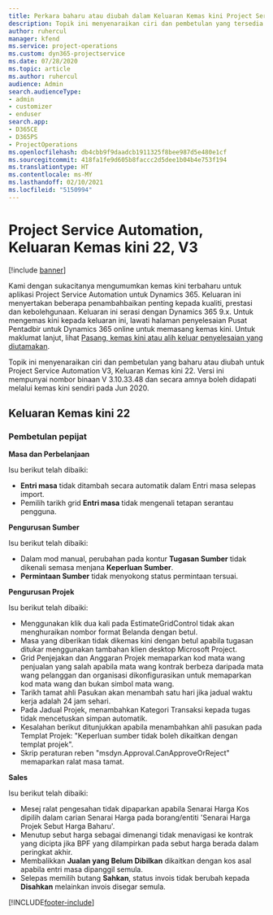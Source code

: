 ```yaml
---
title: Perkara baharu atau diubah dalam Keluaran Kemas kini Project Service Automation 22, V3
description: Topik ini menyenaraikan ciri dan pembetulan yang tersedia dalam Keluaran Kemas kini Project Service Automation 22, V3.
author: ruhercul
manager: kfend
ms.service: project-operations
ms.custom: dyn365-projectservice
ms.date: 07/28/2020
ms.topic: article
ms.author: ruhercul
audience: Admin
search.audienceType:
- admin
- customizer
- enduser
search.app:
- D365CE
- D365PS
- ProjectOperations
ms.openlocfilehash: db4cbb9f9daadcb1911325f8bee987d5e480e1cf
ms.sourcegitcommit: 418fa1fe9d605b8faccc2d5dee1b04b4e753f194
ms.translationtype: HT
ms.contentlocale: ms-MY
ms.lasthandoff: 02/10/2021
ms.locfileid: "5150994"
---
```

# <a name="project-service-automation-update-release-22-v3"></a>Project Service Automation, Keluaran Kemas kini 22, V3

[!include [banner](../includes/psa-now-project-operations.md)]

Kami dengan sukacitanya mengumumkan kemas kini terbaharu untuk aplikasi Project Service Automation untuk Dynamics 365. Keluaran ini menyertakan beberapa penambahbaikan penting kepada kualiti, prestasi dan kebolehgunaan. Keluaran ini serasi dengan Dynamics 365 9.x. Untuk mengemas kini kepada keluaran ini, lawati halaman penyelesaian Pusat Pentadbir untuk Dynamics 365 online untuk memasang kemas kini. Untuk maklumat lanjut, lihat [Pasang, kemas kini atau alih keluar penyelesaian yang diutamakan](https://docs.microsoft.com/power-platform/admin/install-remove-preferred-solution).

Topik ini menyenaraikan ciri dan pembetulan yang baharu atau diubah untuk Project Service Automation V3, Keluaran Kemas kini 22. Versi ini mempunyai nombor binaan V 3.10.33.48 dan secara amnya boleh didapati melalui kemas kini sendiri pada Jun 2020.

## <a name="update-release-22"></a>Keluaran Kemas kini 22

### <a name="bug-fixes"></a>Pembetulan pepijat



**Masa dan Perbelanjaan**

Isu berikut telah dibaiki:

- **Entri masa** tidak ditambah secara automatik dalam Entri masa selepas import.
- Pemilih tarikh grid **Entri masa** tidak mengenali tetapan serantau pengguna.

**Pengurusan Sumber**

Isu berikut telah dibaiki:

- Dalam mod manual, perubahan pada kontur **Tugasan Sumber** tidak dikenali semasa menjana **Keperluan Sumber**.
- **Permintaan Sumber** tidak menyokong status permintaan tersuai.

**Pengurusan Projek**

Isu berikut telah dibaiki:

- Menggunakan klik dua kali pada EstimateGridControl tidak akan menghuraikan nombor format Belanda dengan betul.
- Masa yang diberikan tidak dikemas kini dengan betul apabila tugasan ditukar menggunakan tambahan klien desktop Microsoft Project.
- Grid Penjejakan dan Anggaran Projek memaparkan kod mata wang penjualan yang salah apabila mata wang kontrak berbeza daripada mata wang pelanggan dan organisasi dikonfigurasikan untuk memaparkan kod mata wang dan bukan simbol mata wang.
- Tarikh tamat ahli Pasukan akan menambah satu hari jika jadual waktu kerja adalah 24 jam sehari.
- Pada Jadual Projek, menambahkan Kategori Transaksi kepada tugas tidak mencetuskan simpan automatik.
- Kesalahan berikut ditunjukkan apabila menambahkan ahli pasukan pada Templat Projek: "Keperluan sumber tidak boleh dikaitkan dengan templat projek". 
- Skrip peraturan reben "msdyn.Approval.CanApproveOrReject" memaparkan ralat masa tamat.

**Sales**

Isu berikut telah dibaiki:

- Mesej ralat pengesahan tidak dipaparkan apabila Senarai Harga Kos dipilih dalam carian Senarai Harga pada borang/entiti 'Senarai Harga Projek Sebut Harga Baharu'.
- Menutup sebut harga sebagai dimenangi tidak menavigasi ke kontrak yang dicipta jika BPF yang dilampirkan pada sebut harga berada dalam peringkat akhir.
- Membalikkan **Jualan yang Belum Dibilkan** dikaitkan dengan kos asal apabila entri masa dipanggil semula.
- Selepas memilih butang **Sahkan**, status invois tidak berubah kepada **Disahkan** melainkan invois disegar semula.


[!INCLUDE[footer-include](../includes/footer-banner.md)]